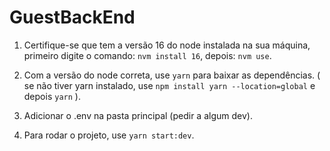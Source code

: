 # GuestBackEnd

1. Certifique-se que tem a versão 16 do node instalada na sua máquina, primeiro digite o comando: ```nvm install 16```, depois: ```nvm use```.

2. Com a versão do node correta, use ```yarn``` para baixar as dependências. ( se não tiver yarn instalado, use ```npm install yarn --location=global``` e depois ```yarn``` ).

3. Adicionar o .env na pasta principal (pedir a algum dev).

4. Para rodar o projeto, use ```yarn start:dev```.


